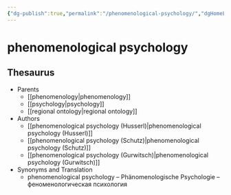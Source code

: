 ```yaml
---
{"dg-publish":true,"permalink":"/phenomenological-psychology/","dgHomeLink":false,"dgPassFrontmatter":false}
---
```


# phenomenological psychology
## Thesaurus
- Parents
	- [[phenomenology|phenomenology]]
	- [[psychology|psychology]]
	- [[regional ontology|regional ontology]]
- Authors
	- [[phenomenological psychology (Husserl)|phenomenological psychology (Husserl)]]
	- [[phenomenological psychology (Schutz)|phenomenological psychology (Schutz)]]
	- [[phenomenological psychology (Gurwitsch)|phenomenological psychology (Gurwitsch)]]
- Synonyms and Translation
	- phenomenological psychology – Phänomenologische Psychologie – феноменологическая психология